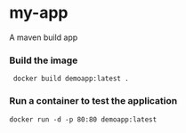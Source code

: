 # my-app
A maven build app



### Build the image 
``` docker build demoapp:latest .```

### Run a container to test the application
``` docker run -d -p 80:80 demoapp:latest ```

